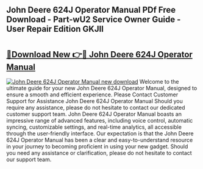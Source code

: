 ## John Deere 624J Operator Manual PDf Free Download - Part-wU2 Service Owner Guide - User Repair Edition GKJII

# <h2><a href="http://bc93143.oget.top/?id=John+Deere+624J+Operator+Manual">🔗Download New 👉🔴 John Deere 624J Operator Manual</a></h2>

[![John Deere 624J Operator Manual new download](https://i.imgur.com/5g1atiW.png)](http://bc93143.oget.top/?id=John+Deere+624J+Operator+Manual)
Welcome to the ultimate guide for your new John Deere 624J Operator Manual, designed to ensure a smooth and efficient experience. Please Contact Customer Support for Assistance John Deere 624J Operator Manual Should you require any assistance, please do not hesitate to contact our dedicated customer support team. John Deere 624J Operator Manual boasts an impressive range of advanced features, including voice control, automatic syncing, customizable settings, and real-time analytics, all accessible through the user-friendly interface. Our expectation is that the John Deere 624J Operator Manual has been a clear and easy-to-understand resource in your journey to becoming proficient in using your new gadget. Should you need any assistance or clarification, please do not hesitate to contact our support team.
